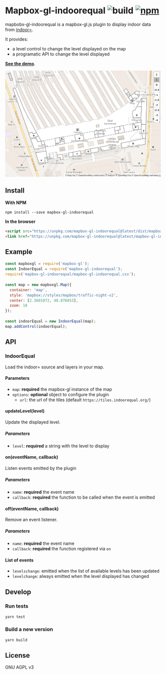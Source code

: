 # Mapbox-gl-indoorequal ![build](https://img.shields.io/github/workflow/status/indoorequal/mapbox-gl-indoorequal/CI) [![npm](https://img.shields.io/npm/v/mapbox-gl-indoorequal)](https://www.npmjs.com/package/mapbox-gl-indoorequal)

mapbobx-gl-indoorequal is a mapbox-gl.js plugin to display indoor data from [indoor=][].

It provides:

- a level control to change the level displayed on the map
- a programatic API to change the level displayed

[**See the demo**](https://indoorequal.github.io/mapbox-gl-indoorequal).

![](./demo.gif)

## Install

**With NPM**

    npm install --save mapbox-gl-indoorequal

**In the browser**

```html
<script src="https://unpkg.com/mapbox-gl-indoorequal@latest/dist/mapbox-gl-indoorequal.umd.min.js"></script>
<link href="https://unpkg.com/mapbox-gl-indoorequal@latest/mapbox-gl-indoorequal.css" rel="stylesheet" />
```

## Example

```javascript
const mapboxgl = require('mapbox-gl');
const IndoorEqual = require('mapbox-gl-indoorequal');
require('mapbox-gl-indoorequal/mapbox-gl-indoorequal.css');

const map = new mapboxgl.Map({
  container: 'map',
  style: 'mapbox://styles/mapbox/traffic-night-v2',
  center: [2.3601072, 48.876853],
  zoom: 18
});

const indoorEqual = new IndoorEqual(map);
map.addControl(indoorEqual);
```

## API

### IndoorEqual

Load the indoor= source and layers in your map.

#### Parameters

- `map`: **required** the mapbox-gl instance of the map
- `options`: **optional** object to configure the plugin
  - `url`: the url of the tiles (default `https://tiles.indoorequal.org/`)

#### updateLevel(level)

Update the displayed level.

##### Parameters

- `level`: **required** a string with the level to display

#### on(eventName, callback)

Listen events emitted by the plugin

##### Parameters

- `name`: **required** the event name
- `callback`: **required** the function to be called when the event is emitted

#### off(eventName, callback)

Remove an event listener.

##### Parameters

- `name`: **required** the event name
- `callback`: **required** the function registered via `on`

#### List of events

- `levelschange`: emitted when the list of available levels has been updated
- `levelchange`: always emitted when the level displayed has changed

## Develop

### Run tests

    yarn test

### Build a new version

    yarn build

## License

GNU AGPL v3

[indoor=]: https://indoorequal.org/
